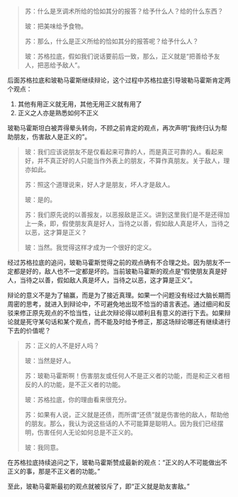 > 苏：什么是烹调术所给的恰如其分的报答？给予什么人？给的什么东西？
>
> 玻：把美味给予食物。
>
> 苏：那么，什么是正义所给的恰如其分的报答呢？给予什么人？
>
> 玻：苏格拉底，假如我们说话要前后一致，那么，正义就是“把善给予友人，把恶给予敌人”。

后面苏格拉底和玻勒马霍斯继续辩论，这个过程中苏格拉底引导玻勒马霍斯肯定两个观点：

1. 其他有用正义就无用，其他无用正义就有用了
2. 正义之人亦是熟悉如何不正义

玻勒马霍斯坦白被弄得晕头转向，不顾之前肯定的观点，再次声明“我终归认为帮助朋友，伤害敌人是正义的”。

> 玻：我们应该说朋友不是仅看起来可靠的人，而是真正可靠的人。看起来好，并不真正好的人只能当作外表上的朋友，不算作真朋友。关于敌人，理亦如此。
>
> 苏：照这个道理说来，好人才是朋友，坏人才是敌人。
>
> 玻：是的。
>
> 苏：我们原先说的以善报友，以恶报敌是正义。讲到这里我们是不是还得加上一条，即，假使朋友真是好人，当待之以善，假如敌人真是坏人，当待之以恶，这才算是正义？
>
> 玻：当然。我觉得这样才成为一个很好的定义。

经过苏格拉底的追问，玻勒马霍斯觉得之前的观点确有不合理之处。因为朋友不一定都是好的，敌人也不一定都是坏的。当前玻勒马霍斯的观点是“假使朋友真是好人，当待之以善，假如敌人真是坏人，当待之以恶，这才算是正义”。

辩论的意义不是为了输赢，而是为了接近真理。如果一个问题没有经过大脑长期而周密的思考，就进入到辩论中，不可避免地出现不恰当的语言表述。通过细问和反驳来修正原先观点的不恰当性，让此次辩论得以顺利且有意义的进行下去。如果辩论就是死守某句话和某个观点，而不能及时给予修正，那这场辩论哪还有继续进行下去的价值呢？

> 苏：正义的人不是好人吗？
>
> 玻：当然是好人。
>
> 苏：玻勒马霍斯啊！伤害朋友或任何人不是正义者的功能，而是和正义者相反的人的功能，是不正义者的功能。
>
> 玻：苏格拉底，你的理由看来很充分。
>
> 苏：如果有人说，正义就是还债，而所谓“还债”就是伤害他的敌人，帮助他的朋友。那么，我认为说这些话的人不可能算是聪明人。因为我们已经摆明，伤害任何人无论如何总是不正义的。
>
> 玻：我同意。

在苏格拉底持续追问之下，玻勒马霍斯赞成最新的观点：“正义的人不可能做出不正义的事，那是不正义者的功能。”

至此，玻勒马霍斯最初的观点就被驳斥了，即“正义就是助友害敌。”



